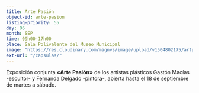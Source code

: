 ```yaml
---
title: Arte Pasión
object-id: arte-pasion
listing-priority: 55
day: 06
month: SEP
time: 09h00-17h00
place: Sala Polivalente del Museo Municipal
image: "https://res.cloudinary.com/magnvs/image/upload/v1504802175/artpas_nqcpmg.jpg"
ext-url: "/capsulas/"
---
```


Exposición conjunta <b>&laquo;Arte Pasión&raquo;</b> de los artistas plásticos Gastón Macías -escultor- y Fernanda Delgado -pintora-, abierta hasta el 18 de septiembre de martes a sábado.

